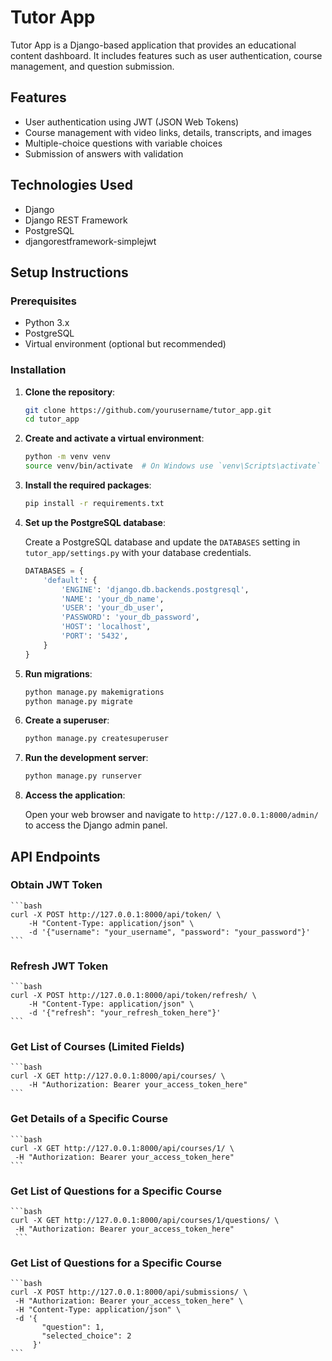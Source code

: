 # Tutor App

Tutor App is a Django-based application that provides an educational content dashboard. It includes features such as user authentication, course management, and question submission.

## Features

- User authentication using JWT (JSON Web Tokens)
- Course management with video links, details, transcripts, and images
- Multiple-choice questions with variable choices
- Submission of answers with validation

## Technologies Used

- Django
- Django REST Framework
- PostgreSQL
- djangorestframework-simplejwt

## Setup Instructions

### Prerequisites

- Python 3.x
- PostgreSQL
- Virtual environment (optional but recommended)

### Installation

1. **Clone the repository**:

    ```bash
    git clone https://github.com/yourusername/tutor_app.git
    cd tutor_app
    ```

2. **Create and activate a virtual environment**:

    ```bash
    python -m venv venv
    source venv/bin/activate  # On Windows use `venv\Scripts\activate`
    ```

3. **Install the required packages**:

    ```bash
    pip install -r requirements.txt
    ```

4. **Set up the PostgreSQL database**:

    Create a PostgreSQL database and update the `DATABASES` setting in `tutor_app/settings.py` with your database credentials.

    ```python
    DATABASES = {
        'default': {
            'ENGINE': 'django.db.backends.postgresql',
            'NAME': 'your_db_name',
            'USER': 'your_db_user',
            'PASSWORD': 'your_db_password',
            'HOST': 'localhost',
            'PORT': '5432',
        }
    }
    ```

5. **Run migrations**:

    ```bash
    python manage.py makemigrations
    python manage.py migrate
    ```

6. **Create a superuser**:

    ```bash
    python manage.py createsuperuser
    ```

7. **Run the development server**:

    ```bash
    python manage.py runserver
    ```

8. **Access the application**:

    Open your web browser and navigate to `http://127.0.0.1:8000/admin/` to access the Django admin panel.

## API Endpoints

### Obtain JWT Token

    ```bash
    curl -X POST http://127.0.0.1:8000/api/token/ \
        -H "Content-Type: application/json" \
        -d '{"username": "your_username", "password": "your_password"}'
    ```
### Refresh JWT Token

    ```bash
    curl -X POST http://127.0.0.1:8000/api/token/refresh/ \
        -H "Content-Type: application/json" \
        -d '{"refresh": "your_refresh_token_here"}'
    ```

### Get List of Courses (Limited Fields)

    ```bash
    curl -X GET http://127.0.0.1:8000/api/courses/ \
        -H "Authorization: Bearer your_access_token_here"
    ```

### Get Details of a Specific Course

    ```bash
    curl -X GET http://127.0.0.1:8000/api/courses/1/ \
     -H "Authorization: Bearer your_access_token_here"
    ```

### Get List of Questions for a Specific Course

    ```bash
    curl -X GET http://127.0.0.1:8000/api/courses/1/questions/ \
     -H "Authorization: Bearer your_access_token_here"
     ```

### Get List of Questions for a Specific Course

    ```bash
    curl -X POST http://127.0.0.1:8000/api/submissions/ \
     -H "Authorization: Bearer your_access_token_here" \
     -H "Content-Type: application/json" \
     -d '{
           "question": 1,
           "selected_choice": 2
         }'
    ```
